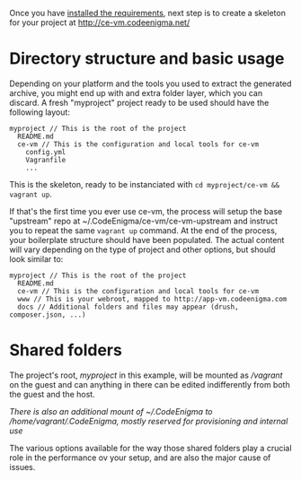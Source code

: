 Once you have [installed the requirements](install.md), next step is to create a skeleton for your project at http://ce-vm.codeenigma.net/

# Directory structure and basic usage

Depending on your platform and the tools you used to extract the generated archive, you might end up with and extra folder layer, which you can discard.
A fresh "myproject" project ready to be used should have the following layout:
```
myproject // This is the root of the project
  README.md
  ce-vm // This is the configuration and local tools for ce-vm
    config.yml
    Vagranfile
    ...
```

This is the skeleton, ready to be instanciated with `cd myproject/ce-vm && vagrant up`. 

If that's the first time you ever use ce-vm, the process will setup the base "upstream" repo at ~/.CodeEnigma/ce-vm/ce-vm-upstream and instruct you to repeat the same `vagrant up` command.
At the end of the process, your boilerplate structure should have been populated. The actual content will vary depending on the type of project and other options, but should look similar to:

```
myproject // This is the root of the project
  README.md
  ce-vm // This is the configuration and local tools for ce-vm
  www // This is your webroot, mapped to http://app-vm.codeenigma.com
  docs // Additional folders and files may appear (drush, composer.json, ...)
```

# Shared folders

The project's root, *myproject* in this example, will be mounted as */vagrant* on the guest and can anything in there can be edited indifferently from both the guest and the host.

*There is also an additional mount of ~/.CodeEnigma to /home/vagrant/.CodeEnigma, mostly reserved for provisioning and internal use*

The various options available for the way those shared folders play a crucial role in the performance ov your setup, and are also the major cause of issues.